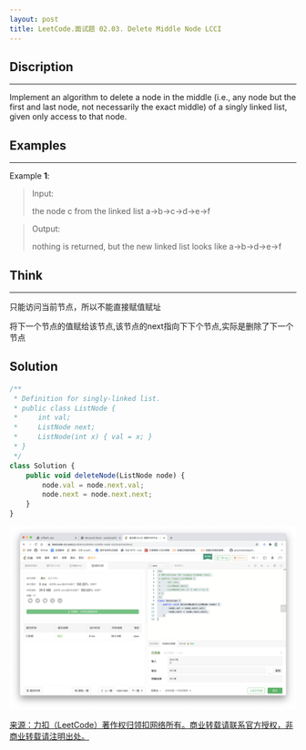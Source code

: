 ```yaml
---
layout: post
title: LeetCode.面试题 02.03. Delete Middle Node LCCI
---
```


## Discription

---

Implement an algorithm to delete a node in the middle (i.e., any node but the first and last node, not necessarily the exact middle) of a singly linked list, given only access to that node.

## Examples

---

Example **1**:

> Input:
>
> the node c from the linked list a->b->c->d->e->f

> Output: 
>
> nothing is returned, but the new linked list looks like a->b->d->e->f

## Think

---

只能访问当前节点，所以不能直接赋值赋址

将下一个节点的值赋给该节点,该节点的next指向下下个节点,实际是删除了下一个节点

## Solution

```js
/**
 * Definition for singly-linked list.
 * public class ListNode {
 *     int val;
 *     ListNode next;
 *     ListNode(int x) { val = x; }
 * }
 */
class Solution {
    public void deleteNode(ListNode node) {
        node.val = node.next.val;
        node.next = node.next.next;
    }
}
```

![_config.yml](../images/删除中间节点.png)

[来源：力扣（LeetCode）著作权归领扣网络所有。商业转载请联系官方授权，非商业转载请注明出处。](https://leetcode-cn.com/problems/merge-sorted-array)

